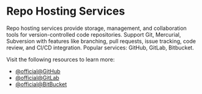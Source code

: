 # Repo Hosting Services

Repo hosting services provide storage, management, and collaboration tools for version-controlled code repositories. Support Git, Mercurial, Subversion with features like branching, pull requests, issue tracking, code review, and CI/CD integration. Popular services: GitHub, GitLab, Bitbucket.

Visit the following resources to learn more:

- [@official@GitHub](https://github.com)
- [@official@GitLab](https://about.gitlab.com/)
- [@official@BitBucket](https://bitbucket.org/product/guides/getting-started/overview)
